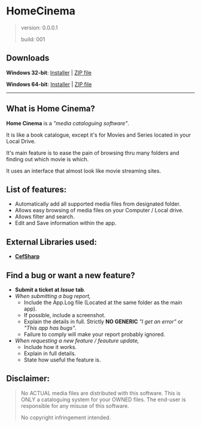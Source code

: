 # HomeCinema

> version:	0.0.0.1
> 
> build:	001

## Downloads

**Windows 32-bit**: [Installer](http://example.com "Main Link") | [ZIP file](http://example.com)

**Windows 64-bit**: [Installer](http://example.com) | [ZIP file](http://example.com)

****

## What is Home Cinema?

**Home Cinema** is a *"media cataloguing software"*.

It is like a book catalogue, except it's for Movies and Series located in your Local Drive.

It's main feature is to ease the pain of browsing thru many folders and finding out which movie is which.

It uses an interface that almost look like movie streaming sites.
	
## List of features:
	
- Automatically add all supported media files from designated folder.
- Allows easy browsing of media files on your Computer / Local drive.
- Allows filter and search.
- Edit and Save information within the app.

## External Libraries used:

- **[CefSharp](https://cefsharp.github.io/)**

## Find a bug or want a new feature?

- **Submit a ticket at *Issue* tab**.
- *When submitting a bug report,*
  - Include the App.Log file (Located at the same folder as the main app).
  - If possible, include a screenshot.
  - Explain the details in full. Strictly **NO GENERIC** *"I get an error"* or *"This app has bugs"*.
  - Failure to comply will make your report probably ignored.
- *When requesting a new feature / feauture update,*
  - Include how it works.
  - Explain in full details.
  - State how useful the feature is.

## Disclaimer:

> No ACTUAL media files are distributed with this software.
> This is ONLY a cataloguing system for your OWNED files.
> The end-user is responsible for any misuse of this software.
>
> No copyright infringement intended.